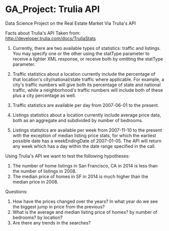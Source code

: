 # GA_Project: Trulia API

Data Science Project on the Real Estate Market Via Trulia's API

Facts about Trulia's API
Taken from: http://developer.trulia.com/docs/TruliaStats

1. Currently, there are two available types of statistics: traffic and listings. You may specify one or the other using the statType parameter to receive a lighter XML response, or receive both by omitting the statType parameter.

2. Traffic statistics about a location currently include the percentage of that location's city/national/state traffic where applicable. For example, a city's traffic numbers will give both its percentage of state and national traffic, while a neighborhood's traffic numbers will include both of these plus a city percentage as well.

3. Traffic statistics are available per day from 2007-06-01 to the present.

4. Listings statistics about a location currently include average price data, both as an aggregate and subdivided by number of bedrooms.

5. Listings statistics are available per week from 2007-11-10 to the present with the exception of median listing price stats, for which the earliest possible date has a weekEndingDate of 2007-01-05. The API will return any week which has a day within the date range specified in the call.




Using Trulia's API we want to test the following hypotheses:

1. The number of home listings in San Francisco, CA in 2014 is less than the number of listings in 2008.
2. The median price of homes in SF in 2014 is much higher than the median price in 2008.


Questions: 

1. How have the prices changed over the years? In what year do we see the biggest jump in price from the previous?
2. What is the average and median listing price of homes? by number of bedrooms? by location?
3. Are there any trends in the searches?
